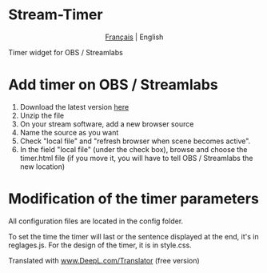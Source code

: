 # Stream-Timer

<p align="center">
  <a href="https://github.com/EpicSimen/Stream-Timer">Français</a> |
  <span>English</span>
</p>

Timer widget for OBS / Streamlabs

# Add timer on OBS / Streamlabs

1. Download the latest version [here](https://github.com/EpicSimen/Stream-Timer/releases)
2. Unzip the file
3. On your stream software, add a new browser source
4. Name the source as you want
5. Check "local file" and "refresh browser when scene becomes active".
6. In the field "local file" (under the check box), browse and choose the timer.html file (if you move it, you will have to tell OBS / Streamlabs the new location)

# Modification of the timer parameters
All configuration files are located in the config folder. 

To set the time the timer will last or the sentence displayed at the end, it's in reglages.js. For the design of the timer, it is in style.css.

Translated with www.DeepL.com/Translator (free version)